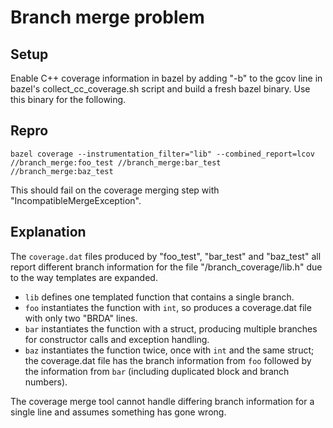 # Branch merge problem

## Setup
Enable C++ coverage information in bazel by adding "-b" to the gcov line in bazel's collect_cc_coverage.sh script
and build a fresh bazel binary. Use this binary for the following.

## Repro
```
bazel coverage --instrumentation_filter="lib" --combined_report=lcov //branch_merge:foo_test //branch_merge:bar_test //branch_merge:baz_test
```
This should fail on the coverage merging step with "IncompatibleMergeException".

## Explanation
The `coverage.dat` files produced by "foo_test", "bar_test" and "baz_test" all report different branch information
for the file "/branch_coverage/lib.h" due to the way templates are expanded.

* `lib` defines one templated function that contains a single branch.
* `foo` instantiates the function with `int`, so produces a coverage.dat file with only two "BRDA" lines.
* `bar` instantiates the function with a struct, producing multiple branches for constructor calls and exception handling.
* `baz` instantiates the function twice, once with `int` and the same struct; the coverage.dat file has the branch information from `foo` followed by the information from `bar` (including duplicated block and branch numbers).

The coverage merge tool cannot handle differing branch information for a single line and assumes something has gone wrong.
